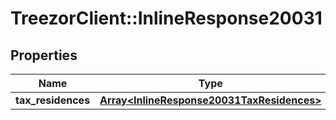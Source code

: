 # TreezorClient::InlineResponse20031

## Properties
Name | Type | Description | Notes
------------ | ------------- | ------------- | -------------
**tax_residences** | [**Array&lt;InlineResponse20031TaxResidences&gt;**](InlineResponse20031TaxResidences.md) |  | [optional] 



